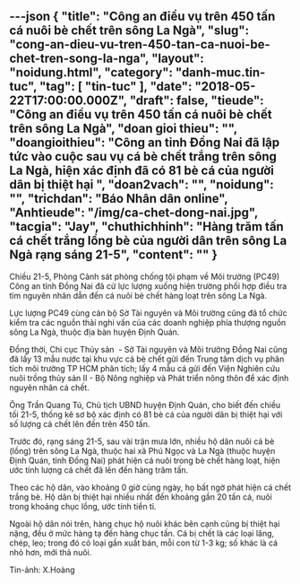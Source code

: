 ---json
{
    "title": "Công an điều vụ trên 450 tấn cá nuôi bè chết trên sông La Ngà",
    "slug": "cong-an-dieu-vu-tren-450-tan-ca-nuoi-be-chet-tren-song-la-nga",
    "layout": "noidung.html",
    "category": "danh-muc.tin-tuc",
    "tag": [
        "tin-tuc"
    ],
    "date": "2018-05-22T17:00:00.000Z",
    "draft": false,
    "tieude": "Công an điều vụ trên 450 tấn cá nuôi bè chết trên sông La Ngà",
    "doan gioi thieu": "",
    "doangioithieu": "Công an tỉnh Đồng Nai đã lập tức vào cuộc sau vụ cá bè chết trắng trên sông La Ngà, hiện xác định đã có 81 bè cá của người dân bị thiệt hại ",
    "doan2vach": "",
    "noidung": "",
    "trichdan": "Báo Nhân dân online",
    "Anhtieude": "/img/ca-chet-dong-nai.jpg",
    "tacgia": "Jay",
    "chuthichhinh": "Hàng trăm tấn cá chết trắng lồng bè của người dân trên sông La Ngà rạng sáng 21-5",
    "__content__": ""
}
---
<p><span style="font-size:14px">Chiều 21-5, Ph&ograve;ng Cảnh s&aacute;t ph&ograve;ng chống tội phạm về M&ocirc;i trường (PC49) C&ocirc;ng an tỉnh Đồng Nai đ&atilde; cử lực lượng xuống hiện trường phối hợp điều tra t&igrave;m nguy&ecirc;n nh&acirc;n dẫn đến c&aacute; nu&ocirc;i b&egrave; chết h&agrave;ng loạt tr&ecirc;n s&ocirc;ng La Ng&agrave;.&nbsp;</span></p>

<p><span style="font-size:14px">Lực lượng PC49 c&ugrave;ng c&aacute;n bộ Sở T&agrave;i nguy&ecirc;n v&agrave; M&ocirc;i trường cũng đ&atilde; tổ chức kiểm tra c&aacute;c nguồn thải nghi vấn của c&aacute;c doanh nghiệp ph&iacute;a thượng nguồn s&ocirc;ng La Ng&agrave;, thuộc địa b&agrave;n huyện Định Qu&aacute;n.&nbsp;</span></p>

<p><span style="font-size:14px">Đồng thời, Chi cục Thủy sản&nbsp; - Sở T&agrave;i nguy&ecirc;n v&agrave; M&ocirc;i trường Đồng Nai cũng đ&atilde; lấy 13 mẫu nước tại khu vực c&aacute; b&egrave; chết gửi đến Trung t&acirc;m dịch vụ ph&acirc;n t&iacute;ch m&ocirc;i trường TP HCM ph&acirc;n t&iacute;ch; lấy 4 mẫu c&aacute; gửi đến Viện Nghi&ecirc;n cứu nu&ocirc;i trồng thủy sản II - Bộ N&ocirc;ng nghiệp v&agrave; Ph&aacute;t triển n&ocirc;ng th&ocirc;n để x&aacute;c định nguy&ecirc;n nh&acirc;n c&aacute; chết.</span></p>

<p><span style="font-size:14px">&Ocirc;ng Trần Quang T&uacute;, Chủ tịch UBND huyện Định Qu&aacute;n, cho biết đến chiều tối 21-5, thống k&ecirc; sơ bộ x&aacute;c định c&oacute; 81 b&egrave; c&aacute; của người d&acirc;n bị thiệt hại với số lượng c&aacute; chết l&ecirc;n đến tr&ecirc;n 450 tấn.</span></p>

<p><span style="font-size:14px">Trước đ&oacute;, rạng s&aacute;ng 21-5, sau v&agrave;i trận mưa lớn, nhiều hộ d&acirc;n nu&ocirc;i c&aacute; b&egrave; (lồng) tr&ecirc;n s&ocirc;ng La Ng&agrave;, thuộc hai x&atilde; Ph&uacute; Ngọc v&agrave; La Ng&agrave; (thuộc huyện Định Qu&aacute;n, tỉnh Đồng Nai) ph&aacute;t hiện c&aacute; nu&ocirc;i trong b&egrave; chết h&agrave;ng loạt, hiện ước t&iacute;nh lượng c&aacute; chết đ&atilde; l&ecirc;n đến h&agrave;ng trăm tấn.&nbsp;</span></p>

<p><span style="font-size:14px">Theo c&aacute;c hộ d&acirc;n, v&agrave;o khoảng 0 giờ c&ugrave;ng ng&agrave;y, họ bất ngờ ph&aacute;t hiện c&aacute; chết trắng b&egrave;. Hộ d&acirc;n bị thiệt hại nhiều nhất đến khoảng gần 20 tấn c&aacute;, nu&ocirc;i trong khoảng chục lồng, ước t&iacute;nh tiền tỉ.&nbsp;</span></p>

<p><span style="font-size:14px">Ngo&agrave;i hộ d&acirc;n n&oacute;i tr&ecirc;n, h&agrave;ng chục hộ nu&ocirc;i kh&aacute;c b&ecirc;n cạnh cũng bị thiệt hại nặng, đều ở mức h&agrave;ng tạ đến h&agrave;ng chục tấn. C&aacute; bị chết l&agrave; c&aacute;c loại lăng, ch&eacute;p, leo; trong đ&oacute; c&oacute; loại gần xuất b&aacute;n, mỗi con từ 1-3 kg; số kh&aacute;c l&agrave; c&aacute; nhỏ hơn, mới thả nu&ocirc;i.</span></p>

<p><span style="font-size:14px">Tin-ảnh: X.Ho&agrave;ng</span></p>
